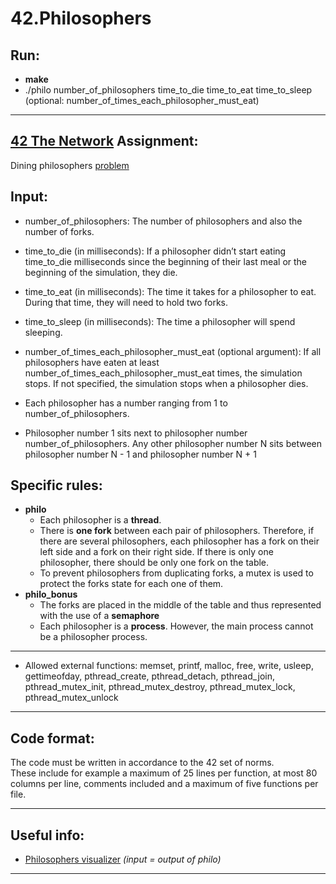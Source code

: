 # **42.Philosophers**


Run:
------
- **make**
- ./philo number_of_philosophers time_to_die time_to_eat time_to_sleep (optional: number_of_times_each_philosopher_must_eat)

-------------------------------------------------------------------

[42 The Network](https://www.42network.org/) Assignment:
-----------

Dining philosophers [problem](https://en.wikipedia.org/wiki/Dining_philosophers_problem)  

Input: 
-------
- number_of_philosophers: The number of philosophers and also the number of forks.
- time_to_die (in milliseconds): If a philosopher didn’t start eating time_to_die milliseconds since the beginning of their last meal or the beginning of the simulation, they die.
- time_to_eat (in milliseconds): The time it takes for a philosopher to eat. During that time, they will need to hold two forks.
- time_to_sleep (in milliseconds): The time a philosopher will spend sleeping.
- number_of_times_each_philosopher_must_eat (optional argument): If all philosophers have eaten at least number_of_times_each_philosopher_must_eat times, the simulation stops. If not specified, the simulation stops when a
philosopher dies.

- Each philosopher has a number ranging from 1 to number_of_philosophers.
- Philosopher number 1 sits next to philosopher number number_of_philosophers. Any other philosopher number N sits between philosopher number N - 1 and philosopher number N + 1

Specific rules: 
---------------
- **philo**
  - Each philosopher is a **thread**.
  - There is **one fork** between each pair of philosophers. Therefore, if there are several philosophers, each philosopher has a fork on their left side and a fork on their right side. If there is only one philosopher, there should be only one fork on the table.
  - To prevent philosophers from duplicating forks, a mutex is used to protect the forks state for each one of them.
- **philo_bonus**
  - The forks are placed in the middle of the table and thus represented with the use of a **semaphore**
  - Each philosopher is a **process**. However, the main process cannot be a philosopher process.
--- 
- Allowed external functions: memset, printf, malloc, free, write, usleep, gettimeofday, pthread_create, pthread_detach, pthread_join, pthread_mutex_init, pthread_mutex_destroy, pthread_mutex_lock, pthread_mutex_unlock

-------------------------------------------------------------------

Code format: 
------------
The code must be written in accordance to the 42 set of norms.  
These include for example a maximum of 25 lines per function, at most 80 columns per line, comments included and a maximum of five functions per file. 

-------------------------------------------------------------------

Useful info:
---
- [Philosophers visualizer](https://nafuka11.github.io/philosophers-visualizer/)    *(input = output of philo)*

-------------------------------------------------------------------
